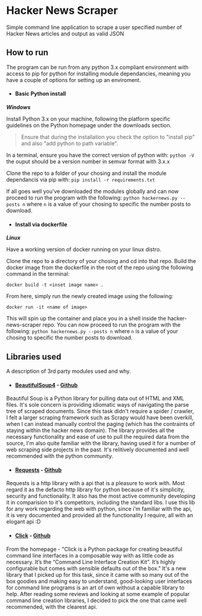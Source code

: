 # Hacker News Scraper
Simple command line application to scrape a user specified number of Hacker News articles and output as valid JSON

## How to run

The program can be run from any python 3.x compliant environment with access to pip for python for installing module dependancies, meaning you have a couple of options for setting up an enviroment.

* #### Basic Python install

 ***Windows***

Install Python 3.x on your machine, following the platform specific guidelines on the Python homepage under the downloads section.

> Ensure that during the installation you check the option to "install pip" and also "add python to path variable".

In a terminal, ensure you have the correct version of python with: `python -V` the ouput should be a version number in semvar format with 3.x.x

Clone the repo to a folder of your chosing and install the module dependancis via pip with: `pip install -r requirements.txt`

If all goes well you've downloaded the modules globally and can now proceed to run the program with the following: `python hackernews.py --posts n` where `n` is a value of your chosing to specific the number posts to download.


* #### Install via dockerfile

***Linux***

Have a working version of docker running on your linux distro.

Clone the repo to a directory of your chosing and cd into that repo.
Build the docker image from the dockerfile in the root of the repo using the following command in the terminal: 

`docker build -t <inset image name> .`

From here, simply run the newly created image using the following:

`docker run -it <name of image>`

This will spin up the container and place you in a shell inside the hacker-news-scraper repo. You can now proceed to run the program with the following: `python hackernews.py --posts n` where `n` is a value of your chosing to specific the number posts to download.


## Libraries used
A description of 3rd party modules used and why.

* #### [BeautifulSoup4](https://www.crummy.com/software/BeautifulSoup/) - [Github](https://github.com/getanewsletter/BeautifulSoup4)
Beautiful Soup is a Python library for pulling data out of HTML and XML files. It's sole concern is providing idiomatic ways of navigating the parse tree of scraped documents. Since this task didn't require a spider / crawler, I felt a larger scraping framework such as Scrapy would have been overkill, when I can instead manually control the paging (which has the contraints of staying within the hacker news domain). The library provides all the necessary functionality and ease of use to pull the required data from the source, I'm also quite familiar with the library, having used it for a number of web scraping side projects in the past. It's relitively documented and well recommended with the python community.

* #### [Requests](http://docs.python-requests.org/en/master/) - [Github](https://github.com/kennethreitz/requests/)
Requests is a http library with a api that is a pleasure to work with. Most regard it as the defacto http library for python because of it's simplicity, security and functionality. It also has the most active community developing it in comparision to it's competitors, including the standard libs. I use this lib for any work regarding the web with python, since i'm familiar with the api, it is very documented and provided all the functionality I require, all with an elogant api :D

* #### [Click](http://click.pocoo.org/5/) - [Github](https://github.com/pallets/click)
From the homepage - "Click is a Python package for creating beautiful command line interfaces in a composable way with as little code as necessary. It’s the “Command Line Interface Creation Kit”. It’s highly configurable but comes with sensible defaults out of the box." It's a new library that I picked up for this task, since it came with so many out of the box goodies and making easy to understand, good-looking user interfaces for command line programs is an art of own without a capable library to help. After reading some reviews and looking at some example of popular command line creation libraries, I decided to pick the one that came well recommended, with the clearest api.
